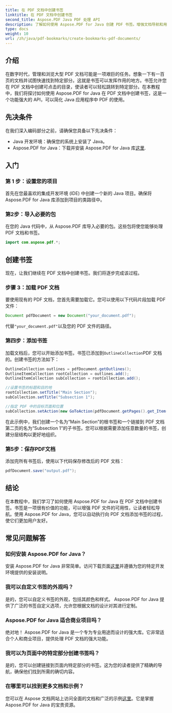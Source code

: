 ```yaml
---
title: 在 PDF 文档中创建书签
linktitle: 在 PDF 文档中创建书签
second_title: Aspose.PDF Java PDF 处理 API
description: 了解如何使用 Aspose.PDF for Java 创建 PDF 书签。增强文档导航和用户体验。带有源代码的分步指南。
type: docs
weight: 10
url: /zh/java/pdf-bookmarks/create-bookmarks-pdf-documents/
---
```


## 介绍

在数字时代，管理和浏览大型 PDF 文档可能是一项艰巨的任务。想象一下有一百页的文档并试图快速找到特定部分。这就是书签可以发挥作用的地方。书签允许您在 PDF 文档中创建可点击的目录，使读者可以轻松跳转到特定部分。在本教程中，我们将探讨如何使用 Aspose.PDF for Java 在 PDF 文档中创建书签，这是一个功能强大的 API，可以简化 Java 应用程序中 PDF 的使用。

## 先决条件

在我们深入编码部分之前，请确保您具备以下先决条件：

- Java 开发环境：确保您的系统上安装了 Java。
-  Aspose.PDF for Java：下载并安装 Aspose.PDF for Java 库[这里](https://releases.aspose.com/pdf/java/).

## 入门

### 第 1 步：设置您的项目

首先在您最喜欢的集成开发环境 (IDE) 中创建一个新的 Java 项目。确保将 Aspose.PDF for Java 库添加到项目的类路径中。

### 第2步：导入必要的包

在您的 Java 代码中，从 Aspose.PDF 库导入必要的包。这些包将使您能够处理 PDF 文档和书签。

```java
import com.aspose.pdf.*;
```

## 创建书签

现在，让我们继续在 PDF 文档中创建书签。我们将逐步完成该过程。

### 步骤 3：加载 PDF 文档

要使用现有的 PDF 文档，您首先需要加载它。您可以使用以下代码片段加载 PDF 文件：

```java
Document pdfDocument = new Document("your_document.pdf");
```

代替`"your_document.pdf"`以及您的 PDF 文件的路径。

### 第四步：添加书签

加载文档后，您可以开始添加书签。书签已添加到`OutlineCollection`PDF 文档的。创建书签的方法如下：

```java
OutlineCollection outlines = pdfDocument.getOutlines();
OutlineItemCollection rootCollection = outlines.add();
OutlineItemCollection subCollection = rootCollection.add();

//设置书签的标题和目的地
rootCollection.setTitle("Main Section");
subCollection.setTitle("Subsection 1");

//指定 PDF 中的目标页面和位置
subCollection.setAction(new GoToAction(pdfDocument.getPages().get_Item(1)));
```

在此示例中，我们创建一个名为“Main Section”的根书签和一个链接到 PDF 文档第二页的名为“Subsection 1”的子书签。您可以根据需要添加任意数量的书签，创建分层结构以更好地组织。

### 第5步：保存PDF文档

添加完所有书签后，使用以下代码保存修改后的 PDF 文档：

```java
pdfDocument.save("output.pdf");
```

## 结论

在本教程中，我们学习了如何使用 Aspose.PDF for Java 在 PDF 文档中创建书签。书签是一项很有价值的功能，可以增强 PDF 文件的可用性，让读者轻松导航。使用 Aspose.PDF for Java，您可以自动执行向 PDF 文档添加书签的过程，使它们更加用户友好。

## 常见问题解答

### 如何安装 Aspose.PDF for Java？

安装 Aspose.PDF for Java 非常简单。访问下载页面[这里](https://releases.aspose.com/pdf/java/)并遵循为您的特定开发环境提供的安装说明。

### 我可以自定义书签的外观吗？

是的，您可以自定义书签的外观，包括其颜色和样式。 Aspose.PDF for Java 提供了广泛的书签自定义选项，允许您根据文档的设计对其进行定制。

### Aspose.PDF for Java 适合商业项目吗？

绝对地！ Aspose.PDF for Java 是一个专为专业用途而设计的强大库。它非常适合个人和商业项目，提供处理 PDF 文档的强大功能。

### 我可以为页面中的特定部分创建书签吗？

是的，您可以创建链接到页面内特定部分的书签。这为您的读者提供了精确的导航，确保他们找到所需的确切内容。

### 在哪里可以找到更多文档和示例？

您可以在 Aspose 文档网站上访问全面的文档和广泛的示例[这里](https://reference.aspose.com/pdf/java/)。它是掌握 Aspose.PDF for Java 的宝贵资源。